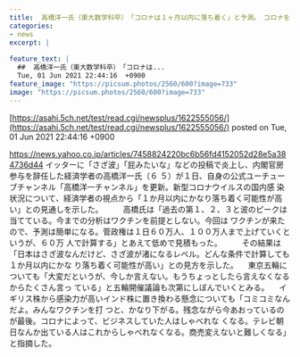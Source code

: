 ```yaml
---
title:  高橋洋一氏（東大数学科卒）　「コロナは１ヶ月以内に落ち着く」と予測。　コロナを煽ってる人、テレ朝の人は商売変えないと」  
categories:
- news
excerpt: |
  
feature_text: |
  ##  高橋洋一氏（東大数学科卒）　「コロナは...
  Tue, 01 Jun 2021 22:44:16  +0900
feature_image: "https://picsum.photos/2560/600?image=733"
image: "https://picsum.photos/2560/600?image=733"
---
```


[https://asahi.5ch.net/test/read.cgi/newsplus/1622555056/](https://asahi.5ch.net/test/read.cgi/newsplus/1622555056/)
posted on Tue, 01 Jun 2021 22:44:16  +0900

<!--more-->

https://news.yahoo.co.jp/articles/7458824220bc6b56fd4152052d28e5a384736d44 イッターに「さざ波」「屁みたいな」などの投稿で炎上し、内閣官房参与を辞任した経済学者の高橋洋一氏（６ ５）が１日、自身の公式ユーチューブチャンネル「高橋洋一チャンネル」を更新。新型コロナウイルスの国内感 染状況について、経済学者の視点から「１か月以内にかなり落ち着く可能性が高い」との見通しを示した。 　 　高橋氏は「過去の第１、２、３と波のピークは当てている。今までの分析はワクチンを前提としない。今回は ワクチンが来たので、予測は簡単になる。菅政権は１日６０万人、１００万人まで上げていくというが、６０万 人で計算する」とあえて低めで見積もった。 　 　その結果は「日本はさざ波なんだけど、さざ波が渚になるレベル。どんな条件で計算しても１か月以内にかな り落ち着く可能性が高い」との見方を示した。 　東京五輪についても「大変だというが、今しか言えない。もうちょっとしたら言えなくなるからたくさん言っ ている」と五輪開催議論も次第にしぼんでいくとみる。 　イギリス株から感染力が高いインド株に置き換わる懸念についても「コミコミなんだよ。みんなワクチンを打 つと、かなり下がる。残念ながら今あおっているのが最後。コロナによって、ビジネスしていた人はしゃべれな くなる。テレビ朝日なんか出ている人はこれからしゃべれなくなる。商売変えないと難しくなる」と指摘した。
